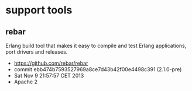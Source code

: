 # support tools 


## rebar

Erlang build tool that makes it easy to compile and test Erlang
applications, port drivers and releases.

- https://github.com/rebar/rebar
- commit ebb474b7593527969a8ce7d43b42f00e4498c391 (2.1.0-pre)
- Sat Nov  9 21:57:57 CET 2013
- Apache 2
